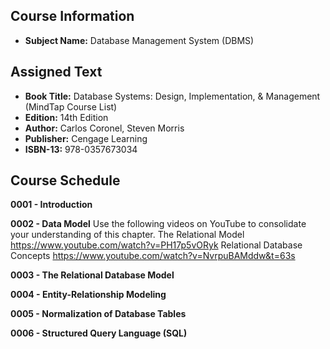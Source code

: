 ## Course Information
- **Subject Name:** Database Management System (DBMS)



## Assigned Text
- **Book Title:** Database Systems: Design, Implementation, & Management (MindTap Course List)
- **Edition:** 14th Edition
- **Author:** Carlos Coronel, Steven Morris
- **Publisher:** Cengage Learning
- **ISBN-13:** 978-0357673034



## Course Schedule
**0001 - Introduction**

**0002 - Data Model**
Use the following videos on YouTube to consolidate your understanding of this chapter.
The Relational Model https://www.youtube.com/watch?v=PH17p5vORyk
Relational Database Concepts https://www.youtube.com/watch?v=NvrpuBAMddw&t=63s

**0003 - The Relational Database Model**

**0004 - Entity-Relationship Modeling**

**0005 - Normalization of Database Tables**

**0006 - Structured Query Language (SQL)**

